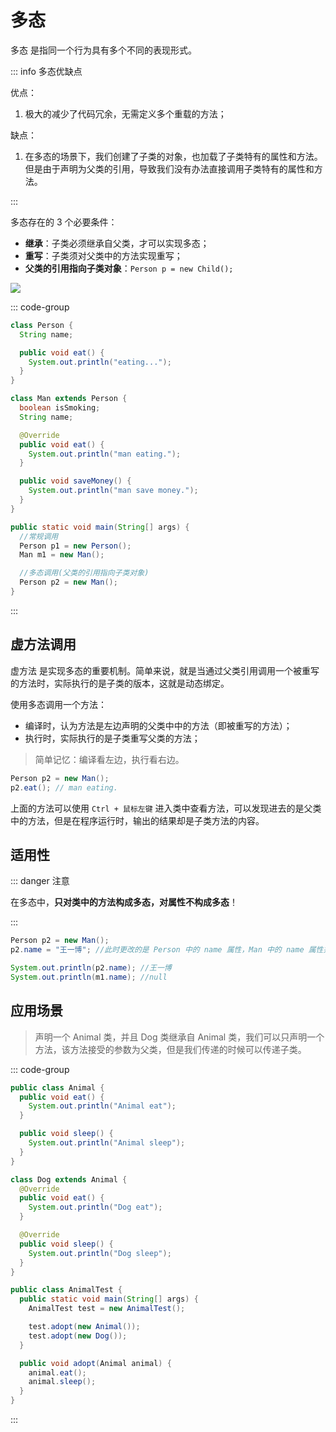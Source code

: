 # 多态

多态 是指同一个行为具有多个不同的表现形式。



::: info 多态优缺点

优点：

1. 极大的减少了代码冗余，无需定义多个重载的方法；

缺点：

1. 在多态的场景下，我们创建了子类的对象，也加载了子类特有的属性和方法。但是由于声明为父类的引用，导致我们没有办法直接调用子类特有的属性和方法。

:::



多态存在的 3 个必要条件：

- **继承**：子类必须继承自父类，才可以实现多态；
- **重写**：子类须对父类中的方法实现重写；
- **父类的引用指向子类对象**：`Person p = new Child();`

<img src="https://www.runoob.com/wp-content/uploads/2013/12/2DAC601E-70D8-4B3C-86CC-7E4972FC2466.jpg" />

::: code-group

```java
class Person {
  String name;

  public void eat() {
    System.out.println("eating...");
  }
}
```

```java
class Man extends Person {
  boolean isSmoking;
  String name;

  @Override
  public void eat() {
    System.out.println("man eating.");
  }

  public void saveMoney() {
    System.out.println("man save money.");
  }
}
```

```java
public static void main(String[] args) {
  //常规调用
  Person p1 = new Person();
  Man m1 = new Man();

  //多态调用(父类的引用指向子类对象)
  Person p2 = new Man();
}
```

:::



## 虚方法调用

虚方法 是实现多态的重要机制。简单来说，就是当通过父类引用调用一个被重写的方法时，实际执行的是子类的版本，这就是动态绑定。

使用多态调用一个方法：

- 编译时，认为方法是左边声明的父类中中的方法（即被重写的方法）；
- 执行时，实际执行的是子类重写父类的方法；

> 简单记忆：编译看左边，执行看右边。

```java
Person p2 = new Man();
p2.eat(); // man eating.
```

上面的方法可以使用 `Ctrl + 鼠标左键` 进入类中查看方法，可以发现进去的是父类中的方法，但是在程序运行时，输出的结果却是子类方法的内容。



## 适用性

::: danger 注意

在多态中，**只对类中的方法构成多态，对属性不构成多态**！

:::

```java
Person p2 = new Man();
p2.name = "王一博"; //此时更改的是 Person 中的 name 属性，Man 中的 name 属性并未发生变化

System.out.println(p2.name); //王一博
System.out.println(m1.name); //null
```



## 应用场景

> 声明一个 Animal 类，并且 Dog 类继承自 Animal 类，我们可以只声明一个方法，该方法接受的参数为父类，但是我们传递的时候可以传递子类。

::: code-group

```java
public class Animal {
  public void eat() {
    System.out.println("Animal eat");
  }

  public void sleep() {
    System.out.println("Animal sleep");
  }
}

class Dog extends Animal {
  @Override
  public void eat() {
    System.out.println("Dog eat");
  }

  @Override
  public void sleep() {
    System.out.println("Dog sleep");
  }
}
```

```java
public class AnimalTest {
  public static void main(String[] args) {
    AnimalTest test = new AnimalTest();

    test.adopt(new Animal());
    test.adopt(new Dog());
  }

  public void adopt(Animal animal) {
    animal.eat();
    animal.sleep();
  }
}
```

:::
